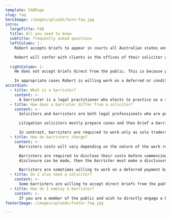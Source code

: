 ```yaml
---
template: FAQPage
slug: faq
heroImage: /images/uploads/hero-faq.jpg
intro:
  largeTitle: FAQ
  title: All you need to know
  subtitle: frequently asked questions
  leftColumn: |-
    Robert accepts briefs to appear in courts all Australian states and territories. He accepts briefs both paper and electronic format. Electronic briefs may be delivered either by email or on USB or other media via his PO Box. PDF format is preferred. Paper briefs are to be addressed to his Post Office box. Please allow appropriate time for delivery of all hard-copy mail communications.

    Robert will confer with clients in the offices of their solicitor and when he works interstate does so on a fly-in-fly-out basis. Robert only accepts briefs for clients via their solicitor.
    
  rightColumn: |-
    He does not accept briefs direct from the public. This is because pre-trial litigation work is complex, labour intensive, and requires the the attention of an experienced solicitor. No work will be commenced by Robert (unless urgent) until appropriate agreement is reached about the terms of his retainer. Cost estimates are available upon request.

    In appropriate cases Robert is willing work on a deferred or conditional basis. It is often necessary to review the brief before any cost estimate can be made. In large, complex or urgent matters he may require some payment for perusal of the brief before considering alternate cost arrangements. Before sending a brief you should phone Robert to discuss the matter and confirm his availability.
accordion:
  - title: What is a barrister?
    content: >-
      A barrister is a legal practitioner who elects to practice as a specialist advocate in courts. Barristers must undertake special training before they can become members of their Bar Association. The word barrister refers to someone who has been “called to the bar” and who then becomes a “barrister-at-law".
  - title: How does a barrister differ from a solicitor?
    content: >-
      Solicitors and barristers are both legal professionals who are permitted to appear in courts. Most solicitors spend their careers performing transactional work for clients, such as property transfers, drawing wills, preparing contracts, etc.

      Litigation solicitors mostly prepare cases and then brief a barrister to appear at court on their client's behalf. Solicitors also brief barristers to advise their clients on specialist areas of legal knowledge. Solicitors often work in law firms and may choose to only represent special categories of client.

      In contrast, barristers are required to work only as sole traders and are ethically bound (subject to agreement being reached as to their costs) to accept briefs on behalf of any client.
  - title: How do barristers charge?
    content: >-
      Barristers costs will vary depending on the nature of the work required, their special expertise, and their seniority. Barristers charge costs that are either based on the time spent or, on occasion, a fixed cost on brief.

      Barristers are required to disclose their costs before commencing work. If urgent work is required before a cost
      disclosure can be made, then the barrister must make a disclosure at the earliest opportunity. A barrister is (usually) not to perform any work for a client unless a cost agreement has first been reached.

      Barristers are sometimes willing to work on a deferred payment basis. Other barristers may be willing to work on a conditional basis - that is - where payment depends wholly or partly upon success in the case.
  - title: Do I also need a solicitor?
    content: >-
      Some barristers are willing to accept direct briefs from the public. This usually occurs with barristers conducting criminal work in lower courts. Many (probably most) barristers will only accept client briefs via a solicitor's firm. Litigation work is often very complex and labour intensive. Barristers must work as sole traders so they lack the human and other resources that a solicitors firm can devote to pre-trial paperwork. Robert only accepts briefs via a solicitor.
  - title: How do I employ a barrister?
    content: >-
      If you are a member of the public and wish to directly engage a barrister then you should phone around to find someone who is suitable. If you already have a solicitor then he or she will advise you about which barristers are best suited to your circumstances. You can carry out your own research into the barristers suggested, but your solicitor is often the best source of information in this regard.
footerImage: /images/uploads/footer-faq.jpg

---
```

